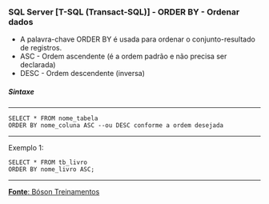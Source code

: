 ### SQL Server [T-SQL (Transact-SQL)] - ORDER BY - Ordenar dados

* A palavra-chave ORDER BY é usada para ordenar o conjunto-resultado de registros.
* ASC - Ordem ascendente (é a ordem padrão e não precisa ser declarada)
* DESC - Ordem descendente (inversa)

##### Sintaxe
---

	SELECT * FROM nome_tabela
	ORDER BY nome_coluna ASC --ou DESC conforme a ordem desejada
		
---
Exemplo 1:

	SELECT * FROM tb_livro
	ORDER BY nome_livro ASC;

---

[**Fonte**: Bóson Treinamentos](https://youtube.com/playlist?list=PLucm8g_ezqNqI5cW3alteV5olcMCcHYRK&si=iTJ-F9uZb8Eff3QA)